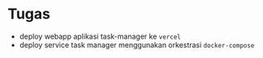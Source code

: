 # Tugas

- deploy webapp aplikasi task-manager ke `vercel`
- deploy service task manager menggunakan orkestrasi `docker-compose`
